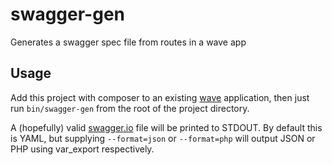 # swagger-gen
Generates a swagger spec file from routes in a wave app

## Usage

Add this project with composer to an existing [wave](https://github.com/wave-framework/wave) application, then just run `bin/swagger-gen` from the root of the project directory. 

A (hopefully) valid [swagger.io](https://swagger.io) file will be printed to STDOUT. By default this is YAML, but supplying `--format=json` or `--format=php` will output JSON or PHP using var_export respectively.

